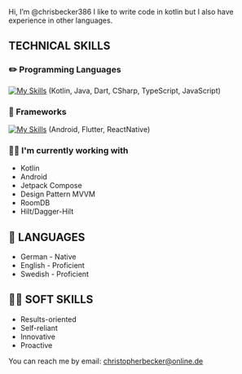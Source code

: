 Hi, I’m @chrisbecker386
I like to write code in kotlin but I also have experience in other languages. 

## TECHNICAL SKILLS

### :pencil2: Programming Languages

[![My Skills](https://skillicons.dev/icons?i=kotlin,java,dart,cs,ts,js)](https://skillicons.dev)
(Kotlin, Java, Dart, CSharp, TypeScript, JavaScript)

### :book: Frameworks

[![My Skills](https://skillicons.dev/icons?i=androidstudio,flutter,react)](https://skillicons.dev)
(Android, Flutter, ReactNative)

### :man_technologist: I'm currently working with
- Kotlin
- Android
- Jetpack Compose
- Design Pattern MVVM
- RoomDB
- Hilt/Dagger-Hilt

## :parrot: LANGUAGES
- German - Native 
- English - Proficient
- Swedish - Proficient

## :man_juggling: SOFT SKILLS
- Results-oriented
- Self-reliant
- Innovative
- Proactive

You can reach me by email: christopherbecker@online.de
